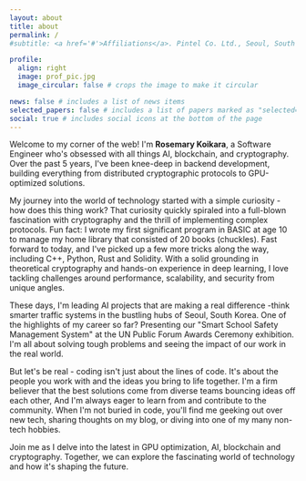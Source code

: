 ```yaml
---
layout: about
title: about
permalink: /
#subtitle: <a href='#'>Affiliations</a>. Pintel Co. Ltd., Seoul, South Korea

profile:
  align: right
  image: prof_pic.jpg
  image_circular: false # crops the image to make it circular

news: false # includes a list of news items
selected_papers: false # includes a list of papers marked as "selected={true}"
social: true # includes social icons at the bottom of the page
---
```


Welcome to my corner of the web! I'm **Rosemary Koikara**, a Software Engineer who's obsessed with all things AI, blockchain, and cryptography. Over the past 5 years, I've been knee-deep in backend development, building everything from distributed cryptographic protocols to GPU-optimized solutions.

My journey into the world of technology started with a simple curiosity - how does this thing work? That curiosity quickly spiraled into a full-blown fascination with cryptography and the thrill of implementing complex protocols. Fun fact: I wrote my first significant program in BASIC at age 10 to manage my home library that consisted of 20 books (chuckles). Fast forward to today, and I've picked up a few more tricks along the way, including C++, Python, Rust and Solidity. With a solid grounding in theoretical cryptography and hands-on experience in deep learning, I love tackling challenges around performance, scalability, and security from unique angles.

These days, I'm leading AI projects that are making a real difference -think smarter traffic systems in the bustling hubs of Seoul, South Korea. One of the highlights of my career so far? Presenting our "Smart School Safety Management System" at the UN Public Forum Awards Ceremony exhibition. I'm all about solving tough problems and seeing the impact of our work in the real world.

But let's be real - coding isn't just about the lines of code. It's about the people you work with and the ideas you bring to life together. I'm a firm believer that the best solutions come from diverse teams bouncing ideas off each other, And I'm always eager to learn from and contribute to the community. When I'm not buried in code, you'll find me geeking out over new tech, sharing thoughts on my blog, or diving into one of my many non-tech hobbies.

Join me as I delve into the latest in GPU optimization, AI, blockchain and cryptography. Together, we can explore the fascinating world of technology and how it's shaping the future.
